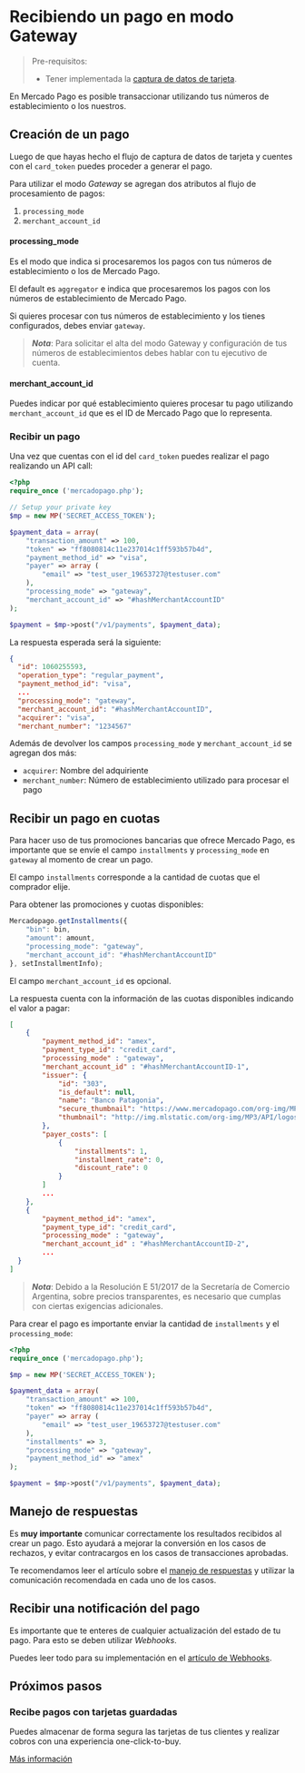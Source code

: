 # Recibiendo un pago en modo Gateway

> Pre-requisitos:
>
> * Tener implementada la [captura de datos de tarjeta](receiving-payment-by-card.es.md#captura-los-datos-de-tarjeta).

En Mercado Pago es posible transaccionar utilizando tus números de establecimiento o los nuestros.

## Creación de un pago

Luego de que hayas hecho el flujo de captura de datos de tarjeta y cuentes con el `card_token` puedes proceder a generar el pago.

Para utilizar el modo _Gateway_ se agregan dos atributos al flujo de procesamiento de pagos:

1. `processing_mode`
2. `merchant_account_id`

#### processing\_mode

Es el modo que indica si procesaremos los pagos con tus números de establecimiento o los de Mercado Pago.

El default es `aggregator` e indica que procesaremos los pagos con los números de establecimiento de Mercado Pago.

Si quieres procesar con tus números de establecimiento y los tienes configurados, debes enviar `gateway`.

> _**Nota**_: Para solicitar el alta del modo Gateway y configuración de tus números de establecimientos debes hablar con tu ejecutivo de cuenta.

#### merchant\_account\_id

Puedes indicar por qué establecimiento quieres procesar tu pago utilizando `merchant_account_id` que es el ID de Mercado Pago que lo representa.

### Recibir un pago

Una vez que cuentas con el id del `card_token` puedes realizar el pago realizando un API call:

```php
<?php
require_once ('mercadopago.php');

// Setup your private key
$mp = new MP('SECRET_ACCESS_TOKEN');

$payment_data = array(
    "transaction_amount" => 100,
    "token" => "ff8080814c11e237014c1ff593b57b4d",
    "payment_method_id" => "visa",
    "payer" => array (
        "email" => "test_user_19653727@testuser.com"
    ),
    "processing_mode" => "gateway",
    "merchant_account_id" => "#hashMerchantAccountID"
);

$payment = $mp->post("/v1/payments", $payment_data);
```

La respuesta esperada será la siguiente:

```json
{
  "id": 1060255593,
  "operation_type": "regular_payment",
  "payment_method_id": "visa",
  ...
  "processing_mode": "gateway",
  "merchant_account_id": "#hashMerchantAccountID",
  "acquirer": "visa",
  "merchant_number": "1234567"
```

Además de devolver los campos `processing_mode` y `merchant_account_id` se agregan dos más:

* `acquirer`: Nombre del adquiriente
* `merchant_number`: Número de establecimiento utilizado para procesar el pago


## Recibir un pago en cuotas

Para hacer uso de tus promociones bancarias que ofrece Mercado Pago, es importante que se envíe el campo `installments` y `processing_mode` en `gateway` al momento de crear un pago.

El campo `installments` corresponde a la cantidad de cuotas que el comprador elije.

Para obtener las promociones y cuotas disponibles:

```javascript
Mercadopago.getInstallments({
    "bin": bin,
    "amount": amount,
    "processing_mode": "gateway",
    "merchant_account_id": "#hashMerchantAccountID"
}, setInstallmentInfo);
```

El campo `merchant_account_id` es opcional.

La respuesta cuenta con la información de las cuotas disponibles indicando el valor a pagar:

```json
[
    {
        "payment_method_id": "amex",
        "payment_type_id": "credit_card",
        "processing_mode" : "gateway",
        "merchant_account_id" : "#hashMerchantAccountID-1",
        "issuer": {
            "id": "303",
            "is_default": null,
            "name": "Banco Patagonia",
            "secure_thumbnail": "https://www.mercadopago.com/org-img/MP3/API/logos/303.gif",
            "thumbnail": "http://img.mlstatic.com/org-img/MP3/API/logos/303.gif"
        },
        "payer_costs": [
            {
                "installments": 1,
                "installment_rate": 0,
                "discount_rate": 0
            }
        ]
        ...
    },
    {
        "payment_method_id": "amex",
        "payment_type_id": "credit_card",
        "processing_mode" : "gateway",
        "merchant_account_id" : "#hashMerchantAccountID-2",
        ...
  }
]

```

> _**Nota**_: Debido a la Resolución E 51/2017 de la Secretaría de Comercio Argentina, sobre precios transparentes, es necesario que cumplas con ciertas exigencias adicionales.

Para crear el pago es importante enviar la cantidad de `installments` y el `processing_mode`:

```php
<?php
require_once ('mercadopago.php');

$mp = new MP('SECRET_ACCESS_TOKEN');

$payment_data = array(
    "transaction_amount" => 100,
    "token" => "ff8080814c11e237014c1ff593b57b4d",
    "payer" => array (
        "email" => "test_user_19653727@testuser.com"
    ),
    "installments" => 3,
    "processing_mode" => "gateway",
    "payment_method_id" => "amex"
);

$payment = $mp->post("/v1/payments", $payment_data);
```

## Manejo de respuestas

Es **muy importante** comunicar correctamente los resultados recibidos al crear un pago. Esto ayudará a mejorar la conversión en los casos de rechazos, y evitar contracargos en los casos de transacciones aprobadas.

Te recomendamos leer el artículo sobre el [manejo de respuestas](handling-responses.es.md) y utilizar la comunicación recomendada en cada uno de los casos.

## Recibir una notificación del pago

Es importante que te enteres de cualquier actualización del estado de tu pago. Para esto se deben utilizar _Webhooks_.

Puedes leer todo para su implementación en el [artículo de Webhooks](#).

## Próximos pasos

### Recibe pagos con tarjetas guardadas

Puedes almacenar de forma segura las tarjetas de tus clientes y realizar cobros con una experiencia one-click-to-buy.

[Más información](customers-and-cards.es.md)